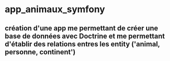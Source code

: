 # app_animaux_symfony

## création d'une app me permettant de créer une base de données avec Doctrine et me permettant d'établir des relations entres les entity ('animal, personne, continent')
